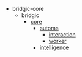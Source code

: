 * bridgic-core
    * bridgic
        * [core](bridgic-core/bridgic/core/index.md)
            * [automa](bridgic-core/bridgic/core/automa/index.md)
                * [interaction](bridgic-core/bridgic/core/automa/interaction/index.md)
                * [worker](bridgic-core/bridgic/core/automa/worker/index.md)
            * [intelligence](bridgic-core/bridgic/core/intelligence/index.md)
